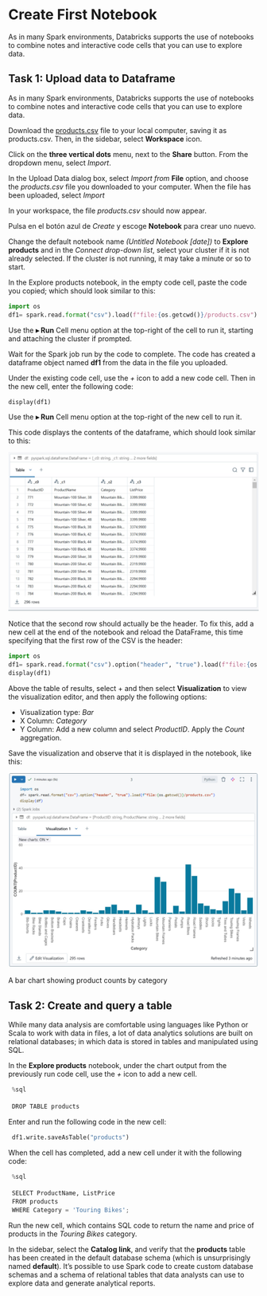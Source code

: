 # Create First Notebook #
As in many Spark environments, Databricks supports the use of notebooks to combine notes and interactive code cells that you can use to explore data.

## Task 1: Upload data to Dataframe ##
As in many Spark environments, Databricks supports the use of notebooks to combine notes and interactive code cells that you can use to explore data.

Download the [products.csv](https://github.com/JuanQuijano/Labs/blob/main/Data/products.csv) file to your local computer, saving it as products.csv. Then, in the sidebar, select **Workspace** icon.

Click on the **three vertical dots** menu, next to the **Share** button. From the dropdown menu, select *Import*.

In the Upload Data dialog box, select *Import from* **File** option, and choose the *products.csv* file you downloaded to your computer. When the file has been uploaded, select *Import*

In your workspace, the file *products.csv* should now appear.

Pulsa en el botón azul de
*Create* y escoge **Notebook** para crear uno nuevo.

Change the default notebook name *(Untitled Notebook [date])* to **Explore products** and in the *Connect drop-down list*, select your cluster if it is not already selected. If the cluster is not running, it may take a minute or so to start.

In the Explore products notebook, in the empty code cell, paste the code you copied; which should look similar to this:

```python
import os
df1= spark.read.format("csv").load(f"file:{os.getcwd()}/products.csv")
```

Use the **▸ Run** Cell menu option at the top-right of the cell to run it, starting and attaching the cluster if prompted.

Wait for the Spark job run by the code to complete. The code has created a dataframe object named **df1** from the data in the file you uploaded.

Under the existing code cell, use the *+* icon to add a new code cell. Then in the new cell, enter the following code:

```python
display(df1)
```

Use the **▸ Run** Cell menu option at the top-right of the new cell to run it. 

This code displays the contents of the dataframe, which should look similar to this:

![Dataframe contain](resources/df.jpg)

Notice that the second row should actually be the header. To fix this, add a new cell at the end of the notebook and reload the DataFrame, this time specifying that the first row of the CSV is the header:

```python
import os
df1= spark.read.format("csv").option("header", "true").load(f"file:{os.getcwd()}/products.csv")
display(df1)
```

Above the table of results, select + and then select **Visualization** to view the visualization editor, and then apply the following options:

* Visualization type: *Bar*
* X Column: *Category*
* Y Column: Add a new column and select *ProductID*. Apply the *Count* aggregation.

Save the visualization and observe that it is displayed in the notebook, like this:

![Chart](resources/chart.jpg)

A bar chart showing product counts by category

## Task 2: Create and query a table ##
While many data analysis are comfortable using languages like Python or Scala to work with data in files, a lot of data analytics solutions are built on relational databases; in which data is stored in tables and manipulated using SQL.

In the **Explore products** notebook, under the chart output from the previously run code cell, use the *+* icon to add a new cell.

```python
 %sql

 DROP TABLE products
```

Enter and run the following code in the new cell:

```python
 df1.write.saveAsTable("products")
```

When the cell has completed, add a new cell under it with the following code:

```python
 %sql

 SELECT ProductName, ListPrice
 FROM products
 WHERE Category = 'Touring Bikes';
```

Run the new cell, which contains SQL code to return the name and price of products in the *Touring Bikes* category.

In the sidebar, select the **Catalog link**, and verify that the **products** table has been created in the default database schema (which is unsurprisingly named **default**). It’s possible to use Spark code to create custom database schemas and a schema of relational tables that data analysts can use to explore data and generate analytical reports.
